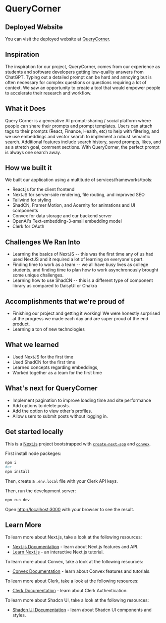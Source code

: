 # QueryCorner

## Deployed Website
You can visit the deployed website at [QueryCorner](https://query-corner-one.vercel.app/).

## Inspiration
The inspiration for our project, QueryCorner, comes from our experience as students and software developers getting low-quality answers from ChatGPT. Typing out a detailed prompt can be hard and annoying but is often necessary for complex questions or questions requiring a lot of context. We saw an opportunity to create a tool that would empower people to accelerate their research and workflow.

## What it Does
 Query Corner is a generative AI prompt-sharing / social platform where people can share their prompts and prompt templates. Users can attach tags to their prompts (React, Finance, Health, etc) to help with filtering, and we use embeddings and vector search to implement a robust semantic search. Additional features include search history, saved prompts, likes, and as a stretch goal, comment sections. With QueryCorner, the perfect prompt is always one search away.

## How we built it
We built our application using a multitude of services/frameworks/tools:
- React.js for the client frontend
- NextJS for server-side rendering, file routing, and improved SEO
- Tailwind for styling
- ShadCN, Framer Motion, and Acernity for animations and UI components
- Convex for data storage and our backend server
- OpenAI's Text-embedding-3-small embedding model
- Clerk for OAuth

## Challenges We Ran Into
- Learning the basics of NextJS -- this was the first time any of us had used NextJS and it required a lot of learning on everyone's part.
- Finding time to work as a team -- we all have busy lives as college students, and finding time to plan how to work asynchronously brought some unique challenges.
- Learning how to use ShadCN -- this is a different type of component library as compared to DaisyUI or Chakra

## Accomplishments that we're proud of
- Finishing our project and getting it working! We were honestly surprised at the progress we made each day and are super proud of the end product.
- Learning a ton of new technologies

## What we learned
- Used NextJS for the first time
- Used ShadCN for the first time
- Learned concepts regarding embeddings, 
- Worked together as a team for the first time

## What's next for QueryCorner
- Implement pagination to improve loading time and site performance 
- Add options to delete posts.
- Add the option to view other's profiles.
- Allow users to submit posts without logging in.


## Get started locally

This is a [Next.js](https://nextjs.org/) project bootstrapped with [`create-next-app`](https://github.com/vercel/next.js/tree/canary/packages/create-next-app) and [`convex`](https://github.com/get-convex/templates/tree/main/template-nextjs-clerk-shadcn).

First install node packeges:

```bash
npm i 
#or
npm install
```

Then, create a `.env.local` file with your Clerk API keys.

Then, run the development server:

```bash
npm run dev
```

Open [http://localhost:3000](http://localhost:3000) with your browser to see the result.


## Learn More

To learn more about Next.js, take a look at the following resources:

- [Next.js Documentation](https://nextjs.org/docs) - learn about Next.js features and API.
- [Learn Next.js](https://nextjs.org/learn) - an interactive Next.js tutorial.

To learn more about Convex, take a look at the following resources:

- [Convex Documentation](https://docs.convex.dev/home) - learn about Convex features and tutorials.

To learn more about Clerk, take a look at the following resources:

- [Clerk Documentation](https://clerk.com/docs) - learn about Clerk Authentication.

To learn more about Shadcn UI, take a look at the following resources:

- [Shadcn UI Documentation](https://shadcn.com/docs) - learn about Shadcn UI components and styles.


